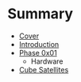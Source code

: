 # Summary

* [Cover](README.md)
* [Introduction](documentation/Introduction.md)
* [Phase 0x01](documentation/Phase0x01.md)
   * Hardware
* [Cube Satellites](documentation/CubeSatellites.md)

